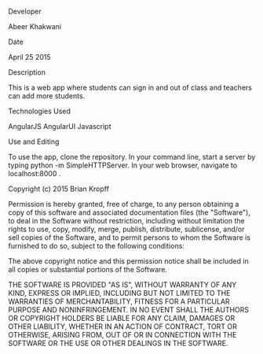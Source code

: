 Developer

Abeer Khakwani

Date

April 25 2015

Description

This is a web app where students can sign in and out of class and teachers can add more students. 

Technologies Used

AngularJS 
AngularUI
Javascript

Use and Editing

To use the app, clone the repository. In your command line, start a server by typing python -m SimpleHTTPServer. In your web browser, navigate to localhost:8000 .


Copyright (c) 2015 Brian Kropff

Permission is hereby granted, free of charge, to any person obtaining a copy of this software and associated documentation files (the "Software"), to deal in the Software without restriction, including without limitation the rights to use, copy, modify, merge, publish, distribute, sublicense, and/or sell copies of the Software, and to permit persons to whom the Software is furnished to do so, subject to the following conditions:

The above copyright notice and this permission notice shall be included in all copies or substantial portions of the Software.

THE SOFTWARE IS PROVIDED "AS IS", WITHOUT WARRANTY OF ANY KIND, EXPRESS OR IMPLIED, INCLUDING BUT NOT LIMITED TO THE WARRANTIES OF MERCHANTABILITY, FITNESS FOR A PARTICULAR PURPOSE AND NONINFRINGEMENT. IN NO EVENT SHALL THE AUTHORS OR COPYRIGHT HOLDERS BE LIABLE FOR ANY CLAIM, DAMAGES OR OTHER LIABILITY, WHETHER IN AN ACTION OF CONTRACT, TORT OR OTHERWISE, ARISING FROM, OUT OF OR IN CONNECTION WITH THE SOFTWARE OR THE USE OR OTHER DEALINGS IN THE SOFTWARE.
